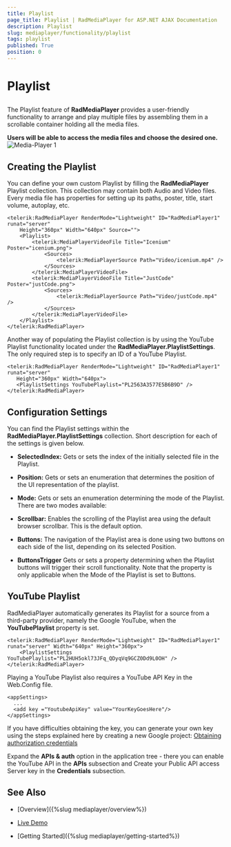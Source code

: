 ```yaml
---
title: Playlist
page_title: Playlist | RadMediaPlayer for ASP.NET AJAX Documentation
description: Playlist
slug: mediaplayer/functionality/playlist
tags: playlist
published: True
position: 0
---
```


# Playlist



## 

The Playlist feature of **RadMediaPlayer** provides a user-friendly functionality to arrange and play multiple files by assembling them in a scrollable container holding all the media files.

**Users will be able to access the media files and choose the desired one.**
![Media-Player 1](images/mediaplayer-playlist1.png)

## Creating the Playlist

You can define your own custom Playlist by filling the **RadMediaPlayer** Playlist collection. This collection may contain both Audio and Video files. Every media file has properties for setting up its paths, poster, title, start volume, autoplay, etc.

````ASP.NET
<telerik:RadMediaPlayer RenderMode="Lightweight" ID="RadMediaPlayer1" runat="server"
    Height="360px" Width="640px" Source="">
    <Playlist>
        <telerik:MediaPlayerVideoFile Title="Icenium" Poster="icenium.png">
            <Sources>
                <telerik:MediaPlayerSource Path="Video/icenium.mp4" />
            </Sources>
        </telerik:MediaPlayerVideoFile>
        <telerik:MediaPlayerVideoFile Title="JustCode" Poster="justCode.png">
            <Sources>
                <telerik:MediaPlayerSource Path="Video/justCode.mp4" />
            </Sources>
        </telerik:MediaPlayerVideoFile>
    </Playlist>
</telerik:RadMediaPlayer>
````



Another way of populating the Playlist collection is by using the YouTube Playlist functionality located under the **RadMediaPlayer.PlaylistSettings**. The only required step is to specify an ID of a YouTube Playlist.

````ASP.NET
<telerik:RadMediaPlayer RenderMode="Lightweight" ID="RadMediaPlayer1" runat="server"
   Height="360px" Width="640px">
   <PlaylistSettings YouTubePlaylist="PL2563A3577E5B6B9D" />
</telerik:RadMediaPlayer>
````

## Configuration Settings

You can find the Playlist settings within the **RadMediaPlayer.PlaylistSettings** collection. Short description for each of the settings is given below.

* **SelectedIndex:** Gets or sets the index of the initially selected file in the Playlist.

* **Position:** Gets or sets an enumeration that determines the position of the UI representation of the playlist.

* **Mode:** Gets or sets an enumeration determining the mode of the Playlist. There are two modes available:

* **Scrollbar:** Enables the scrolling of the Playlist area using the default browser scrollbar. This is the default option.

* **Buttons:** The navigation of the Playlist area is done using two buttons on each side of the list, depending on its selected Position.

* **ButtonsTrigger** Gets or sets a property determining when the Playlist buttons will trigger their scroll functionality. Note that the property is only applicable when the Mode of the Playlist is set to Buttons.

## YouTube Playlist


RadMediaPlayer automatically generates its Playlist for a source from a third-party provider, namely the Google YouTube, when the **YouTubePlaylist** property is set.

````ASP.NET
<telerik:RadMediaPlayer RenderMode="Lightweight" ID="RadMediaPlayer1" runat="server" Width="640px" Height="360px">
    <PlaylistSettings YouTubePlaylist="PL2HUH5okl73JFq_QDyqVq9GCZ0Dd9L0OH" />
</telerik:RadMediaPlayer>
````

Playing a YouTube Playlist also requires a YouTube API Key in the Web.Config file.

````ASP.NET
<appSettings>
  ...
  <add key ="YoutubeApiKey" value="YourKeyGoesHere"/>
</appSettings>
````

If you have difficulties obtaining the key, you can generate your own key using the steps explained here by creating a new Google project:
[Obtaining authorization credentials](https://developers.google.com/youtube/registering_an_application)


Expand the **APIs & auth** option in the application tree - there you can enable the YouTube API in the **APIs** subsection and Create your Public API access Server key in the **Credentials** subsection.

## See Also

 * [Overview]({%slug mediaplayer/overview%})

 * [Live Demo](https://demos.telerik.com/aspnet-ajax/media-player/examples/overview/defaultcs.aspx)

 * [Getting Started]({%slug mediaplayer/getting-started%})
